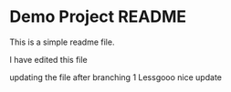 # Demo Project README

This is a simple readme file.

I have edited this file

updating the file after branching 1
Lessgooo nice update 
